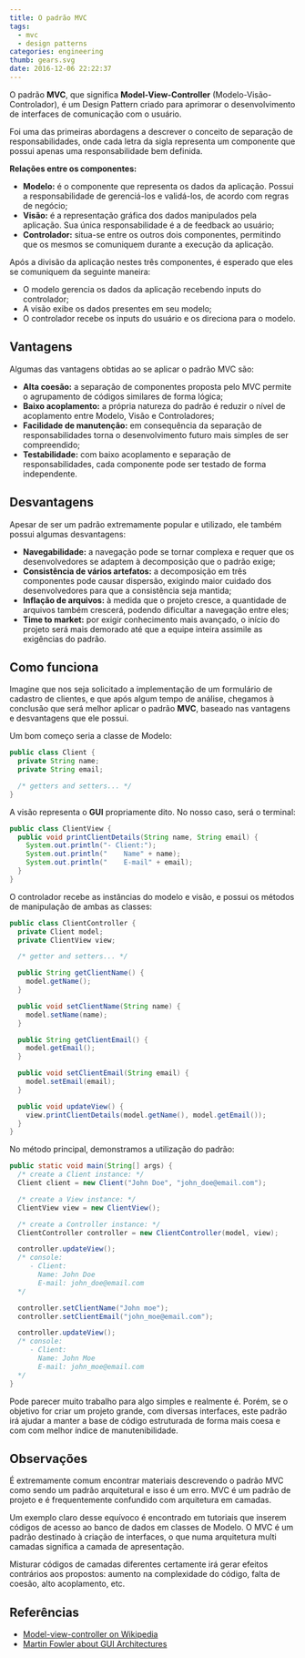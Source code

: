 ```yaml
---
title: O padrão MVC
tags:
  - mvc
  - design patterns
categories: engineering
thumb: gears.svg
date: 2016-12-06 22:22:37
---
```



O padrão **MVC**, que significa **Model-View-Controller** (Modelo-Visão-Controlador), é um Design Pattern criado para aprimorar o desenvolvimento de interfaces de comunicação com o usuário.

Foi uma das primeiras abordagens a descrever o conceito de separação de responsabilidades, onde cada letra da sigla representa um componente que possui apenas uma responsabilidade bem definida.

**Relações entre os componentes:**

- **Modelo:** é o componente que representa os dados da aplicação. Possui a responsabilidade de gerenciá-los e validá-los, de acordo com regras de negócio;
- **Visão:** é a representação gráfica dos dados manipulados pela aplicação. Sua única responsabilidade é a de feedback ao usuário;
- **Controlador:** situa-se entre os outros dois componentes, permitindo que os mesmos se comuniquem durante a execução da aplicação.

Após a divisão da aplicação nestes três componentes, é esperado que eles se comuniquem da seguinte maneira:

- O modelo gerencia os dados da aplicação recebendo inputs do controlador;
- A visão exibe os dados presentes em seu modelo;
- O controlador recebe os inputs do usuário e os direciona para o modelo.

## Vantagens

Algumas das vantagens obtidas ao se aplicar o padrão MVC são:

- **Alta coesão:** a separação de componentes proposta pelo MVC permite o agrupamento de códigos similares de forma lógica;
- **Baixo acoplamento:** a própria natureza do padrão é reduzir o nível de acoplamento entre Modelo, Visão e Controladores;
- **Facilidade de manutenção:** em consequência da separação de responsabilidades torna o desenvolvimento futuro mais simples de ser compreendido;
- **Testabilidade:** com baixo acoplamento e separação de responsabilidades, cada componente pode ser testado de forma independente.

## Desvantagens

Apesar de ser um padrão extremamente popular e utilizado, ele também possui algumas desvantagens:

- **Navegabilidade:** a navegação pode se tornar complexa e requer que os desenvolvedores se adaptem à decomposição que o padrão exige;
- **Consistência de vários artefatos:** a decomposição em três componentes pode causar dispersão, exigindo maior cuidado dos desenvolvedores para que a consistência seja mantida;
- **Inflação de arquivos:** à medida que o projeto cresce, a quantidade de arquivos também crescerá, podendo dificultar a navegação entre eles;
- **Time to market:** por exigir conhecimento mais avançado, o início do projeto será mais demorado até que a equipe inteira assimile as exigências do padrão.

## Como funciona

Imagine que nos seja solicitado a implementação de um formulário de cadastro de clientes, e que após algum tempo de análise, chegamos à conclusão que será melhor aplicar o padrão **MVC**, baseado nas vantagens e desvantagens que ele possui. 

Um bom começo seria a classe de Modelo:

```java
public class Client {
  private String name;
  private String email;

  /* getters and setters... */
}
```

A visão representa o **GUI** propriamente dito. No nosso caso, será o terminal:

```java
public class ClientView {
  public void printClientDetails(String name, String email) {
    System.out.println("- Client:");
    System.out.println("    Name" + name);
    System.out.println("    E-mail" + email);
  }
}
```

O controlador recebe as instâncias do modelo e visão, e possui os métodos de manipulação de ambas as classes:

```java
public class ClientController {
  private Client model;
  private ClientView view;

  /* getter and setters... */

  public String getClientName() {
    model.getName();
  }

  public void setClientName(String name) {
    model.setName(name);
  }

  public String getClientEmail() {
    model.getEmail();
  }

  public void setClientEmail(String email) {
    model.setEmail(email);
  }

  public void updateView() {
    view.printClientDetails(model.getName(), model.getEmail());
  }
}
```

No método principal, demonstramos a utilização do padrão:

```java
public static void main(String[] args) {
  /* create a Client instance: */
  Client client = new Client("John Doe", "john_doe@email.com");

  /* create a View instance: */
  ClientView view = new ClientView();

  /* create a Controller instance: */
  ClientController controller = new ClientController(model, view);

  controller.updateView();
  /* console:
     - Client:
       Name: John Doe
       E-mail: john_doe@email.com
  */

  controller.setClientName("John moe");
  controller.setClientEmail("john_moe@email.com");

  controller.updateView();
  /* console:
     - Client:
       Name: John Moe
       E-mail: john_moe@email.com
  */
}
```

Pode parecer muito trabalho para algo simples e realmente é. Porém, se o objetivo for criar um projeto grande, com diversas interfaces, este padrão irá ajudar a manter a base de código estruturada de forma mais coesa e com com melhor índice de manutenibilidade.

## Observações

É extremamente comum encontrar materiais descrevendo o padrão MVC como sendo um padrão arquitetural e isso é um erro. MVC é um padrão de projeto e é frequentemente confundido com arquitetura em camadas. 

Um exemplo claro desse equívoco é encontrado em tutoriais que inserem códigos de acesso ao banco de dados em classes de Modelo. O MVC é um padrão destinado à criação de interfaces, o que numa arquitetura multi camadas significa a camada de apresentação. 

Misturar códigos de camadas diferentes certamente irá gerar efeitos contrários aos propostos: aumento na complexidade do código, falta de coesão, alto acoplamento, etc.

## Referências

- [Model-view-controller on Wikipedia](https://en.wikipedia.org/wiki/Model%E2%80%93view%E2%80%93controller)
- [Martin Fowler about GUI Architectures](https://martinfowler.com/eaaDev/uiArchs.html)
